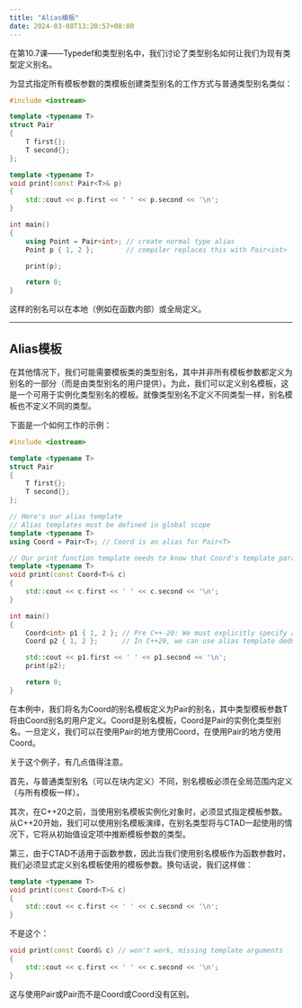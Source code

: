 ```yaml
---
title: "Alias模板"
date: 2024-03-08T13:20:57+08:00
---
```


在第10.7课——Typedef和类型别名中，我们讨论了类型别名如何让我们为现有类型定义别名。

为显式指定所有模板参数的类模板创建类型别名的工作方式与普通类型别名类似：

```C++
#include <iostream>

template <typename T>
struct Pair
{
    T first{};
    T second{};
};

template <typename T>
void print(const Pair<T>& p)
{
    std::cout << p.first << ' ' << p.second << '\n';
}

int main()
{
    using Point = Pair<int>; // create normal type alias
    Point p { 1, 2 };        // compiler replaces this with Pair<int>

    print(p);

    return 0;
}
```

这样的别名可以在本地（例如在函数内部）或全局定义。

***
## Alias模板

在其他情况下，我们可能需要模板类的类型别名，其中并非所有模板参数都定义为别名的一部分（而是由类型别名的用户提供）。为此，我们可以定义别名模板，这是一个可用于实例化类型别名的模板。就像类型别名不定义不同类型一样，别名模板也不定义不同的类型。

下面是一个如何工作的示例：

```C++
#include <iostream>

template <typename T>
struct Pair
{
    T first{};
    T second{};
};

// Here's our alias template
// Alias templates must be defined in global scope
template <typename T>
using Coord = Pair<T>; // Coord is an alias for Pair<T>

// Our print function template needs to know that Coord's template parameter T is a type template parameter
template <typename T>
void print(const Coord<T>& c)
{
    std::cout << c.first << ' ' << c.second << '\n';
}

int main()
{
    Coord<int> p1 { 1, 2 }; // Pre C++-20: We must explicitly specify all type template argument
    Coord p2 { 1, 2 };      // In C++20, we can use alias template deduction to deduce the template arguments in cases where CTAD works

    std::cout << p1.first << ' ' << p1.second << '\n';
    print(p2);

    return 0;
}
```

在本例中，我们将名为Coord的别名模板定义为Pair<T>的别名，其中类型模板参数T将由Coord别名的用户定义。Coord是别名模板，Coord<T>是Pair<T>的实例化类型别名。一旦定义，我们可以在使用Pair的地方使用Coord，在使用Pair<T>的地方使用Coord<T>。

关于这个例子，有几点值得注意。

首先，与普通类型别名（可以在块内定义）不同，别名模板必须在全局范围内定义（与所有模板一样）。

其次，在C++20之前，当使用别名模板实例化对象时，必须显式指定模板参数。从C++20开始，我们可以使用别名模板演绎，在别名类型将与CTAD一起使用的情况下，它将从初始值设定项中推断模板参数的类型。

第三，由于CTAD不适用于函数参数，因此当我们使用别名模板作为函数参数时，我们必须显式定义别名模板使用的模板参数。换句话说，我们这样做：

```C++
template <typename T>
void print(const Coord<T>& c)
{
    std::cout << c.first << ' ' << c.second << '\n';
}
```

不是这个：

```C++
void print(const Coord& c) // won't work, missing template arguments
{
    std::cout << c.first << ' ' << c.second << '\n';
}
```

这与使用Pair或Pair<T>而不是Coord或Coord<T>没有区别。

